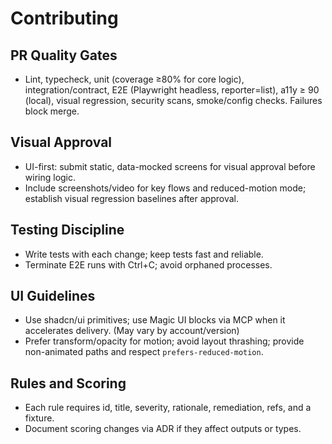 # Contributing

## PR Quality Gates
- Lint, typecheck, unit (coverage ≥80% for core logic), integration/contract, E2E (Playwright headless, reporter=list), a11y ≥ 90 (local), visual regression, security scans, smoke/config checks. Failures block merge.

## Visual Approval
- UI-first: submit static, data-mocked screens for visual approval before wiring logic.
- Include screenshots/video for key flows and reduced-motion mode; establish visual regression baselines after approval.

## Testing Discipline
- Write tests with each change; keep tests fast and reliable.
- Terminate E2E runs with Ctrl+C; avoid orphaned processes.

## UI Guidelines
- Use shadcn/ui primitives; use Magic UI blocks via MCP when it accelerates delivery. (May vary by account/version)
- Prefer transform/opacity for motion; avoid layout thrashing; provide non-animated paths and respect `prefers-reduced-motion`.

## Rules and Scoring
- Each rule requires id, title, severity, rationale, remediation, refs, and a fixture.
- Document scoring changes via ADR if they affect outputs or types.